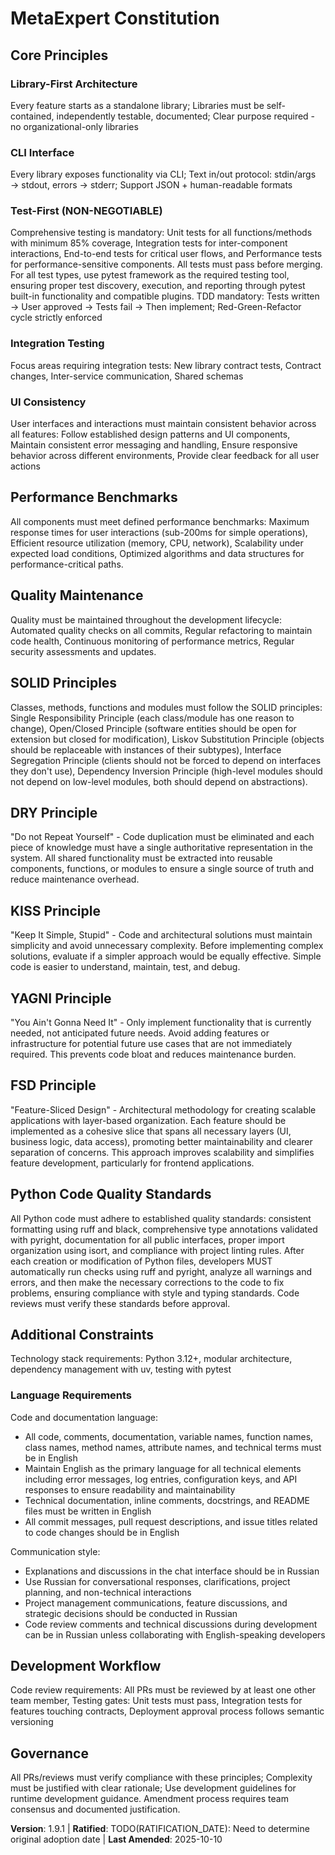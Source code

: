 <!-- 
Sync Impact Report:
- Version change: 1.9.0 → 1.9.1 (clarified pytest framework requirements in Test-First principle)
- Modified principles: Test-First (NON-NEGOTIABLE) - enhanced pytest framework requirements
- Templates requiring updates: ✅ .specify/templates/plan-template.md / ✅ .specify/templates/spec-template.md / ✅ .specify/templates/tasks-template.md 
- Follow-up TODOs: RATIFICATION_DATE needs to be determined
-->

# MetaExpert Constitution

## Core Principles

### Library-First Architecture
Every feature starts as a standalone library; Libraries must be self-contained, independently testable, documented; Clear purpose required - no organizational-only libraries

### CLI Interface
Every library exposes functionality via CLI; Text in/out protocol: stdin/args → stdout, errors → stderr; Support JSON + human-readable formats

### Test-First (NON-NEGOTIABLE)
Comprehensive testing is mandatory: Unit tests for all functions/methods with minimum 85% coverage, Integration tests for inter-component interactions, End-to-end tests for critical user flows, and Performance tests for performance-sensitive components. All tests must pass before merging. For all test types, use pytest framework as the required testing tool, ensuring proper test discovery, execution, and reporting through pytest built-in functionality and compatible plugins. TDD mandatory: Tests written → User approved → Tests fail → Then implement; Red-Green-Refactor cycle strictly enforced

### Integration Testing
Focus areas requiring integration tests: New library contract tests, Contract changes, Inter-service communication, Shared schemas

### UI Consistency
User interfaces and interactions must maintain consistent behavior across all features: Follow established design patterns and UI components, Maintain consistent error messaging and handling, Ensure responsive behavior across different environments, Provide clear feedback for all user actions

## Performance Benchmarks

All components must meet defined performance benchmarks: Maximum response times for user interactions (sub-200ms for simple operations), Efficient resource utilization (memory, CPU, network), Scalability under expected load conditions, Optimized algorithms and data structures for performance-critical paths.

## Quality Maintenance

Quality must be maintained throughout the development lifecycle: Automated quality checks on all commits, Regular refactoring to maintain code health, Continuous monitoring of performance metrics, Regular security assessments and updates.

## SOLID Principles

Classes, methods, functions and modules must follow the SOLID principles: Single Responsibility Principle (each class/module has one reason to change), Open/Closed Principle (software entities should be open for extension but closed for modification), Liskov Substitution Principle (objects should be replaceable with instances of their subtypes), Interface Segregation Principle (clients should not be forced to depend on interfaces they don't use), Dependency Inversion Principle (high-level modules should not depend on low-level modules, both should depend on abstractions).

## DRY Principle

"Do not Repeat Yourself" - Code duplication must be eliminated and each piece of knowledge must have a single authoritative representation in the system. All shared functionality must be extracted into reusable components, functions, or modules to ensure a single source of truth and reduce maintenance overhead.

## KISS Principle

"Keep It Simple, Stupid" - Code and architectural solutions must maintain simplicity and avoid unnecessary complexity. Before implementing complex solutions, evaluate if a simpler approach would be equally effective. Simple code is easier to understand, maintain, test, and debug.

## YAGNI Principle

"You Ain't Gonna Need It" - Only implement functionality that is currently needed, not anticipated future needs. Avoid adding features or infrastructure for potential future use cases that are not immediately required. This prevents code bloat and reduces maintenance burden.

## FSD Principle

"Feature-Sliced Design" - Architectural methodology for creating scalable applications with layer-based organization. Each feature should be implemented as a cohesive slice that spans all necessary layers (UI, business logic, data access), promoting better maintainability and clearer separation of concerns. This approach improves scalability and simplifies feature development, particularly for frontend applications.

## Python Code Quality Standards

All Python code must adhere to established quality standards: consistent formatting using ruff and black, comprehensive type annotations validated with pyright, documentation for all public interfaces, proper import organization using isort, and compliance with project linting rules. After each creation or modification of Python files, developers MUST automatically run checks using ruff and pyright, analyze all warnings and errors, and then make the necessary corrections to the code to fix problems, ensuring compliance with style and typing standards. Code reviews must verify these standards before approval.

## Additional Constraints

Technology stack requirements: Python 3.12+, modular architecture, dependency management with uv, testing with pytest

### Language Requirements
Code and documentation language:

- All code, comments, documentation, variable names, function names, class names, method names, attribute names, and technical terms must be in English
- Maintain English as the primary language for all technical elements including error messages, log entries, configuration keys, and API responses to ensure readability and maintainability
- Technical documentation, inline comments, docstrings, and README files must be written in English
- All commit messages, pull request descriptions, and issue titles related to code changes should be in English

Communication style:

- Explanations and discussions in the chat interface should be in Russian
- Use Russian for conversational responses, clarifications, project planning, and non-technical interactions
- Project management communications, feature discussions, and strategic decisions should be conducted in Russian
- Code review comments and technical discussions during development can be in Russian unless collaborating with English-speaking developers

## Development Workflow

Code review requirements: All PRs must be reviewed by at least one other team member, Testing gates: Unit tests must pass, Integration tests for features touching contracts, Deployment approval process follows semantic versioning

## Governance

All PRs/reviews must verify compliance with these principles; Complexity must be justified with clear rationale; Use development guidelines for runtime development guidance. Amendment process requires team consensus and documented justification.

**Version**: 1.9.1 | **Ratified**: TODO(RATIFICATION_DATE): Need to determine original adoption date | **Last Amended**: 2025-10-10